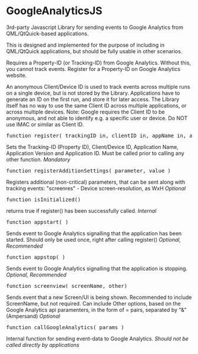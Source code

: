 GoogleAnalyticsJS
========

3rd-party Javascript Library for sending events to Google Analytics from QML/QtQuick-based applications.

This is designed and implemented for the purpose of including in QML/QtQuick applications, but should be fully usable in other scenarios.

Requires a Property-ID (or Tracking-ID) from Google Analytics. Without this, you cannot track events. Register for a Property-ID on Google Analytics website.

An anonymous Client/Device ID is used to track events across multiple runs on a single device, but is not stored by the Library. Applications have to generate an ID on the first run, and store it for later access. The Library itself has no way to use the same Client ID across multiple applications, or across multiple devices.
Note: Google requires the Client ID to be anonymous, and not able to identify e.g. a specific user or device. Do NOT use IMAC or similar as Client ID.


<pre>function register( trackingID_in, clientID_in, appName_in, appVersion_in, appID_in )</pre>
Sets the Tracking-ID (Property ID), Client/Device ID, Application Name, Application Version and Application ID. Must be called prior to calling any other function.
<em>Mandatory</em>


<pre>function registerAdditionSettings( parameter, value )</pre>
Registers additional (non-critical) parameters, that can be sent along with tracking events:
	"screenres" - Device screen-resolution, as WxH
<em>Optional</em>


<pre>function isInitialized()</pre>
returns true if register() has been successfully called.
<em>Internal</em>


<pre>function appstart( )</pre>
Sends event to Google Analytics signalling that the application has been started. Should only be used once, right after calling register()
<em>Optional, Recommended</em>


<pre>function appstop( )</pre>
Sends event to Google Analytics signalling that the application is stopping. 
<em>Optional, Recommended</em>


<pre>function screenview( screenName, other)</pre>
Sends event that a new Screen/UI is being shown.
Recommended to include ScreenName, but not required. 
Can include Other options, based on the Google Analytics api paramenters, in the form of <paramter>=<value> pairs, separated by "&" (Ampersand)
<em>Optional</em>


<pre>function callGoogleAnalytics( params )</pre>
Internal function for sending event-data to Google Analytics.
<em>Should not be called directly by applications</em>
